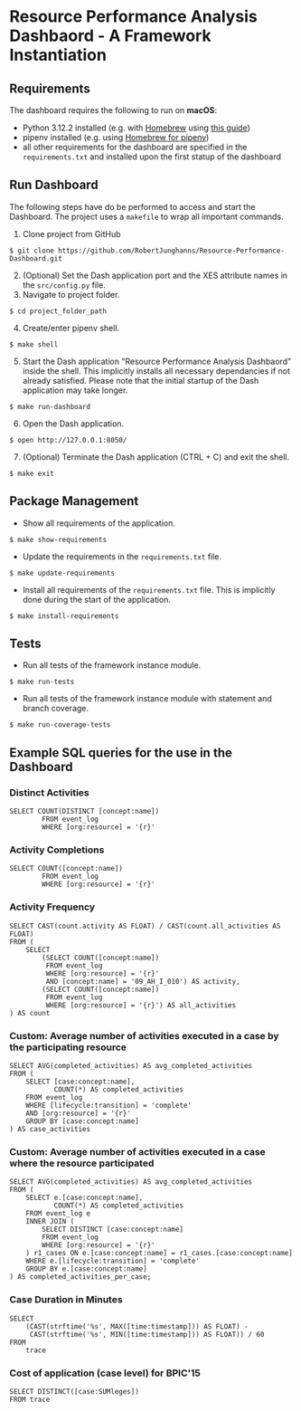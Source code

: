# Resource Performance Analysis Dashbaord - A Framework Instantiation

## Requirements
The dashboard requires the following to run on **macOS**:

- Python 3.12.2 installed (e.g. with [Homebrew](https://brew.sh/#install) using [this guide](https://docs.python-guide.org/starting/install3/osx/))
- pipenv installed (e.g. using [Homebrew for pipenv](https://formulae.brew.sh/formula/pipenv))
- all other requirements for the dashboard are specified in the `requirements.txt` and installed upon the first statup of the dashboard

## Run Dashboard
The following steps have do be performed to access and start the Dashboard. The project uses a `makefile` to wrap all important commands.

1. Clone project from GitHub
```
$ git clone https://github.com/RobertJunghanns/Resource-Performance-Dashboard.git
```
2. (Optional) Set the Dash application port and the XES attribute names in the `src/config.py` file.
3. Navigate to project folder.
```
$ cd project_folder_path
```
4. Create/enter pipenv shell.
```
$ make shell
```
5. Start the Dash application "Resource Performance Analysis Dashbaord" inside the shell. This implicitly installs all necessary dependancies if not already satisfied. Please note that the initial startup of the Dash application may take longer.
```
$ make run-dashboard
```
6. Open the Dash application.
```
$ open http://127.0.0.1:8050/
```
7. (Optional) Terminate the Dash application (CTRL + C) and exit the shell.
```
$ make exit
```

## Package Management
- Show all requirements of the application.
```
$ make show-requirements
```
- Update the requirements in the `requirements.txt` file.
```
$ make update-requirements
```
- Install all requirements of the `requirements.txt` file. This is implicitly done during the start of the application.
```
$ make install-requirements
```

## Tests
- Run all tests of the framework instance module.
```
$ make run-tests
```
- Run all tests of the framework instance module with statement and branch coverage.
```
$ make run-coverage-tests
```

## Example SQL queries for the use in the Dashboard
### Distinct Activities
```
SELECT COUNT(DISTINCT [concept:name])
        FROM event_log
        WHERE [org:resource] = '{r}'
```
### Activity Completions
```
SELECT COUNT([concept:name])
        FROM event_log
        WHERE [org:resource] = '{r}'
```
### Activity Frequency
```
SELECT CAST(count.activity AS FLOAT) / CAST(count.all_activities AS FLOAT)
FROM (
    SELECT
        (SELECT COUNT([concept:name])
         FROM event_log
         WHERE [org:resource] = '{r}'
         AND [concept:name] = '09_AH_I_010') AS activity,
        (SELECT COUNT([concept:name])
         FROM event_log
         WHERE [org:resource] = '{r}') AS all_activities
) AS count
```

### Custom: Average number of activities executed in a case by the participating resource
```
SELECT AVG(completed_activities) AS avg_completed_activities
FROM (
    SELECT [case:concept:name], 
           COUNT(*) AS completed_activities
    FROM event_log
    WHERE [lifecycle:transition] = 'complete'
    AND [org:resource] = '{r}'
    GROUP BY [case:concept:name]
) AS case_activities
```
### Custom: Average number of activities executed in a case where the resource participated
```
SELECT AVG(completed_activities) AS avg_completed_activities
FROM (
    SELECT e.[case:concept:name], 
           COUNT(*) AS completed_activities
    FROM event_log e
    INNER JOIN (
        SELECT DISTINCT [case:concept:name]
        FROM event_log
        WHERE [org:resource] = '{r}'
    ) r1_cases ON e.[case:concept:name] = r1_cases.[case:concept:name]
    WHERE e.[lifecycle:transition] = 'complete'
    GROUP BY e.[case:concept:name]
) AS completed_activities_per_case;
```
### Case Duration in Minutes
```
SELECT
    (CAST(strftime('%s', MAX([time:timestamp])) AS FLOAT) - 
     CAST(strftime('%s', MIN([time:timestamp])) AS FLOAT)) / 60
FROM
    trace
```

### Cost of application (case level) for BPIC'15
```
SELECT DISTINCT([case:SUMleges])
FROM trace
```

